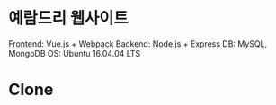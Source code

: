# 예람드리 웹사이트
Frontend: Vue.js + Webpack
Backend: Node.js + Express
DB: MySQL, MongoDB
OS: Ubuntu 16.04.04 LTS
# Clone

